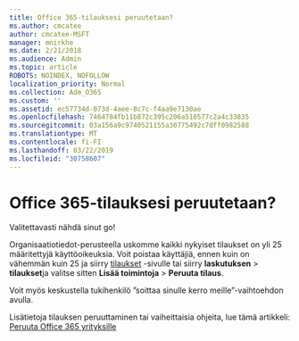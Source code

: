 ```yaml
---
title: Office 365-tilauksesi peruutetaan?
ms.author: cmcatee
author: cmcatee-MSFT
manager: mnirkhe
ms.date: 2/21/2018
ms.audience: Admin
ms.topic: article
ROBOTS: NOINDEX, NOFOLLOW
localization_priority: Normal
ms.collection: Adm_O365
ms.custom: ''
ms.assetid: ec57734d-073d-4aee-8c7c-f4aa9e7130ae
ms.openlocfilehash: 7464784fb11b872c395c206a510577c2a4c33835
ms.sourcegitcommit: 03a156a9c9740521155a30775492c7dff0982588
ms.translationtype: MT
ms.contentlocale: fi-FI
ms.lasthandoff: 03/22/2019
ms.locfileid: "30758607"
---
```

# <a name="canceling-your-office-365-subscription"></a>Office 365-tilauksesi peruutetaan?

Valitettavasti nähdä sinut go!
  
Organisaatiotiedot-perusteella uskomme kaikki nykyiset tilaukset on yli 25 määritettyjä käyttöoikeuksia. Voit poistaa käyttäjiä, ennen kuin on vähemmän kuin 25 ja siirry [tilaukset](https://go.microsoft.com/fwlink/p/?linkid=842054) -sivulle tai siirry **laskutuksen** \> **tilaukset**ja valitse sitten **Lisää toimintoja** \> **Peruuta tilaus**.
  
Voit myös keskustella tukihenkilö ”soittaa sinulle kerro meille”-vaihtoehdon avulla.
  
Lisätietoja tilauksen peruuttaminen tai vaiheittaisia ohjeita, lue tämä artikkeli: [Peruuta Office 365 yrityksille](https://support.office.com/article/b1bc0bef-4608-4601-813a-cdd9f746709a)
  

